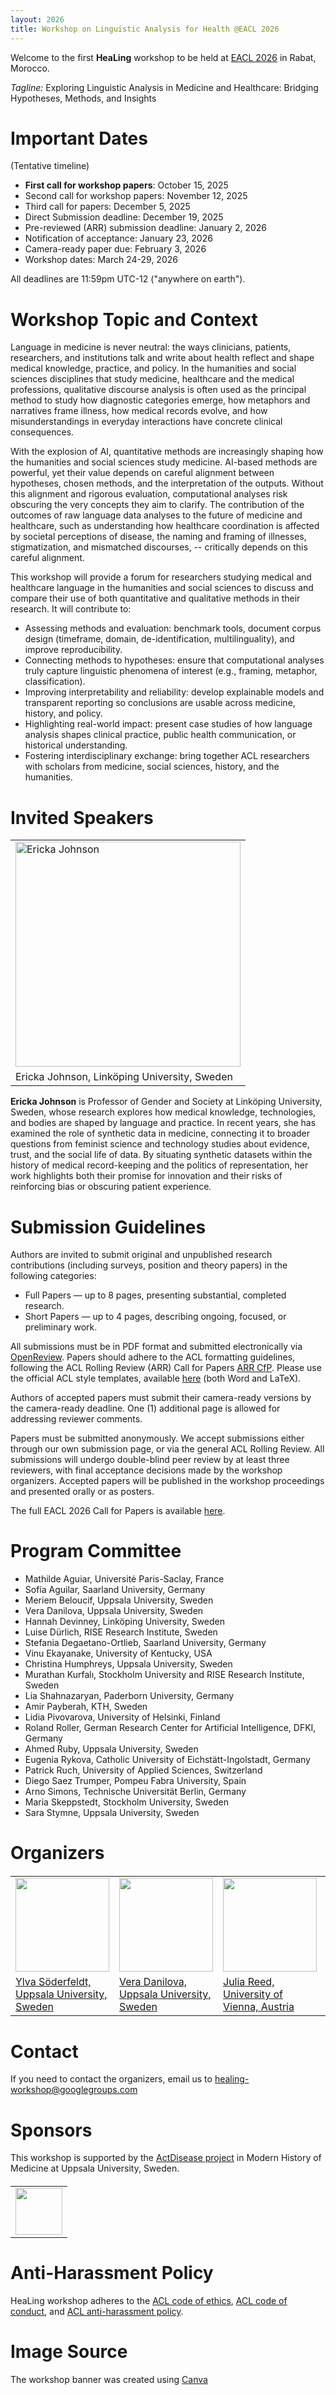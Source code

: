 ```yaml
---
layout: 2026
title: Workshop on Linguistic Analysis for Health @EACL 2026
---
```

Welcome to the first **HeaLing** workshop to be held at [EACL 2026](https://2026.eacl.org/) in Rabat, Morocco.

_Tagline:_ Exploring Linguistic Analysis in Medicine and Healthcare: Bridging Hypotheses, Methods, and Insights

# Important Dates

(Tentative timeline)
- **First call for workshop papers**: October 15, 2025
- Second call for workshop papers: November 12, 2025
- Third call for papers: December 5, 2025
- Direct Submission deadline: December 19, 2025
- Pre-reviewed (ARR) submission deadline: January 2, 2026
- Notification of acceptance: January 23, 2026
- Camera-ready paper due: February 3, 2026
- Workshop dates: March 24-29, 2026

All deadlines are 11:59pm UTC-12 ("anywhere on earth").

# Workshop Topic and Context

Language in medicine is never neutral: the ways clinicians, patients, researchers, and institutions talk and write about health reflect and shape medical knowledge, practice, and policy. In the humanities and social sciences disciplines that study medicine, healthcare and the medical professions, qualitative discourse analysis is often used as the principal method to study how diagnostic categories emerge, how metaphors and narratives frame illness, how medical records evolve, and how misunderstandings in everyday interactions have concrete clinical consequences. 

With the explosion of AI, quantitative methods are increasingly shaping how the humanities and social sciences study medicine. AI-based methods are powerful, yet their value depends on careful alignment between hypotheses, chosen methods, and the interpretation of the outputs. Without this alignment and rigorous evaluation, computational analyses risk obscuring the very concepts they aim to clarify.
The contribution of the outcomes of raw language data analyses to the future of medicine and healthcare, such as understanding how healthcare coordination is affected by societal perceptions of disease, the naming and framing of illnesses, stigmatization, and mismatched discourses, -- critically depends on this careful alignment.

This workshop will provide a forum for researchers studying medical and healthcare language in the humanities and social sciences to discuss and compare their use of both quantitative and qualitative methods in their research. It will contribute to:

- Assessing methods and evaluation: benchmark tools, document corpus design (timeframe, domain, de-identification, multilinguality), and improve reproducibility.
- Connecting methods to hypotheses: ensure that computational analyses truly capture linguistic phenomena of interest (e.g., framing, metaphor, classification).
- Improving interpretability and reliability: develop explainable models and transparent reporting so conclusions are usable across medicine, history, and policy.
- Highlighting real-world impact: present case studies of how language analysis shapes clinical practice, public health communication, or historical understanding.
- Fostering interdisciplinary exchange: bring together ACL researchers with scholars from medicine, social sciences, history, and the humanities.

# Invited Speakers

<table cellspacing="0" cellpadding="0">
  <tr>
    <td><img src="./assets/keynotes/photo_erika.webp" width="360" alt="Ericka Johnson" /></td>
  </tr>
  <tr>
    <td><figcaption font-size=10px word-wrap="break-word" width="360" height="auto">Ericka Johnson, Linköping University, Sweden</figcaption> </td>
  </tr>
</table>

**Ericka Johnson** is Professor of Gender and Society at Linköping University, Sweden, whose research explores how medical knowledge, technologies, and bodies are shaped by language and practice. In recent years, she has examined the role of synthetic data in medicine, connecting it to broader questions from feminist science and technology studies about evidence, trust, and the social life of data. By situating synthetic datasets within the history of medical record-keeping and the politics of representation, her work highlights both their promise for innovation and their risks of reinforcing bias or obscuring patient experience.

# Submission Guidelines

Authors are invited to submit original and unpublished research contributions (including surveys, position and theory papers) in the following categories:

- Full Papers — up to 8 pages, presenting substantial, completed research.
- Short Papers — up to 4 pages, describing ongoing, focused, or preliminary work.

All submissions must be in PDF format and submitted electronically via [OpenReview](https://openreview.net/group?id=eacl.org/EACL/2026/Workshop/HeaLing). Papers should adhere to the ACL formatting guidelines, following the ACL Rolling Review (ARR) Call for Papers [ARR CfP](https://aclrollingreview.org/cfp). Please use the official ACL style templates, available [here](https://github.com/acl-org/acl-style-files) (both Word and LaTeX).

Authors of accepted papers must submit their camera-ready versions by the camera-ready deadline. One (1) additional page is allowed for addressing reviewer comments.

Papers must be submitted anonymously. We accept submissions either through our own submission page, or via the general ACL Rolling Review. All submissions will undergo double-blind peer review by at least three reviewers, with final acceptance decisions made by the workshop organizers. Accepted papers will be published in the workshop proceedings and presented orally or as posters.

The full EACL 2026 Call for Papers is available [here](/cfp).

# Program Committee
- Mathilde Aguiar, Université Paris-Saclay, France
- Sofía Aguilar, Saarland University, Germany
- Meriem Beloucif, Uppsala University, Sweden
- Vera Danilova, Uppsala University, Sweden
- Hannah Devinney, Linköping University, Sweden
- Luise Dürlich, RISE Research Institute, Sweden
- Stefania Degaetano-Ortlieb, Saarland University, Germany
- Vinu Ekayanake, University of Kentucky, USA
- Christina Humphreys, Uppsala University, Sweden
- Murathan Kurfalı, Stockholm University and RISE Research Institute, Sweden
- Lia Shahnazaryan, Paderborn University, Germany
- Amir Payberah, KTH, Sweden
- Lidia Pivovarova, University of Helsinki, Finland
- Roland Roller, German Research Center for Artificial Intelligence, DFKI, Germany
- Ahmed Ruby, Uppsala University, Sweden
- Eugenia Rykova, Catholic University of Eichstätt-Ingolstadt, Germany
- Patrick Ruch, University of Applied Sciences, Switzerland
- Diego Saez Trumper, Pompeu Fabra University, Spain
- Arno Simons, Technische Universität Berlin, Germany
- Maria Skeppstedt, Stockholm University, Sweden
- Sara Stymne, Uppsala University, Sweden

# Organizers

<style>
    .organizer-table img {
      width: 150px;
      height: 150px;
      object-fit: cover;
    }
</style>

<table class="organizer-table" cellspacing="0" cellpadding="0" style="margin-top: 20px">
  <tr>
    <td><img src="./assets/organizers/photo_ylva.jpg" /></td>
    <td><img src="./assets/organizers/photo_vera.jpg" /></td>
    <td><img src="./assets/organizers/photo_julia.jpg" /></td>
    <td><img src="./assets/organizers/gavin_photo.jpeg" /></td>
    <td><img src="./assets/organizers/murathan_photo.jpeg" /></td>
  </tr>
  <tr>
    <td><figcaption><a href="http://actdisease.org">Ylva Söderfeldt, Uppsala University, Sweden</a></figcaption></td>
    <td><figcaption><a href="http://actdisease.org">Vera Danilova, Uppsala University, Sweden</a></figcaption></td>
    <td><figcaption><a href="http://actdisease.org">Julia Reed, University of Vienna, Austria</a></figcaption></td>
    <td><figcaption><a href="https://orcid.org/0000-0001-5166-8551">Gavin Farrell, University of Padua, Italy</a></figcaption></td>
    <td><figcaption><a href="https://aclanthology.org/people/murathan-kurfali/">Murathan Kurfalı, Stockholm University, Sweden</a></figcaption></td>
  </tr>
</table>

# Contact
<!--- google groups -->
If you need to contact the organizers, email us to <healing-workshop@googlegroups.com>
# Sponsors
<!--- Add RJ and ActDisease project -->
This workshop is supported by the [ActDisease project](https://actdisease.org) in Modern History of Medicine at Uppsala University, Sweden.
<table class="sponsor-table" cellspacing="0" cellpadding="0" style="margin-top: 20px;">
  <tr>
    <td><img height=75px src="./assets/sponsors/ActDisease.png" /></td>
  </tr>
</table>

# Anti-Harassment Policy
HeaLing workshop adheres to the [ACL code of ethics](https://www.aclweb.org/portal/content/acl-code-ethics), [ACL code of conduct](https://2024.eacl.org/code/), and 
[ACL anti-harassment policy](https://www.aclweb.org/adminwiki/index.php?title=Anti-Harassment_Policy). 

# Image Source
The workshop banner was created using [Canva](https://www.canva.com/)

